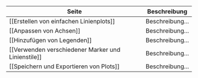 | Seite | Beschreibung |
| ----------- | ----------- |
| [[Erstellen von einfachen Linienplots]] | Beschreibung... |
| [[Anpassen von Achsen]] | Beschreibung... |
| [[Hinzufügen von Legenden]] | Beschreibung... |
| [[Verwenden verschiedener Marker und Linienstile]] | Beschreibung... |
| [[Speichern und Exportieren von Plots]] | Beschreibung... |